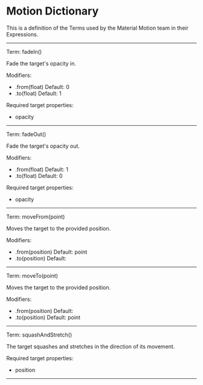 # Motion Dictionary

This is a definition of the Terms used by the Material Motion team in their Expressions.

---

Term: fadeIn()

Fade the target's opacity in.

Modifiers:

- .from(float) Default: 0
- .to(float)   Default: 1

Required target properties:

- opacity

---

Term: fadeOut()

Fade the target's opacity out.

Modifiers:

- .from(float) Default: 1
- .to(float)   Default: 0

Required target properties:

- opacity

---

Term: moveFrom(point)

Moves the target to the provided position.

Modifiers:

- .from(position) Default: point
- .to(position)   Default: <null>

---

Term: moveTo(point)

Moves the target to the provided position.

Modifiers:

- .from(position) Default: <null>
- .to(position)   Default: point

---

Term: squashAndStretch()

The target squashes and stretches in the direction of its movement.

Required target properties:

- position

---
